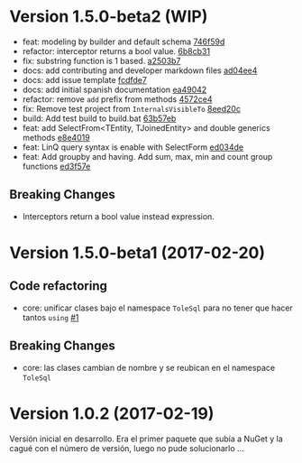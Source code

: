 # Version 1.5.0-beta2 (WIP)

* feat: modeling by builder and default schema [746f59d](https://github.com/tolemac/ToleSql/commit/746f59d4bfd2908db8dc84da1acc660f120fcee2)
* refactor: interceptor returns a bool value. [6b8cb31](https://github.com/tolemac/ToleSql/commit/6b8cb31d2954e1276b8449e6cf5102e8e4dda609)
* fix: substring function is 1 based. [a2503b7](https://github.com/tolemac/ToleSql/commit/a2503b7dea8822e04ca44170e62c9a1efa1c3857)
* docs: add contributing and developer markdown files [ad04ee4](https://github.com/tolemac/ToleSql/commit/ad04ee41f20756a0d307f7bcc15ac8e406b8522a)
* docs: add issue template [fcdfde7](https://github.com/tolemac/ToleSql/commit/fcdfde7f457bf1ae29d67a3c55ea39f75bbe44df)
* docs: add initial spanish documentation [ea49042](https://github.com/tolemac/ToleSql/commit/ea490423e4fe7f740d6787c4931a61e44da263a3)
* refactor: remove `add` prefix from methods [4572ce4](https://github.com/tolemac/ToleSql/commit/4572ce4464c0f1e0154083e4d82f5299fbb84933)
* fix: Remove test project from `InternalsVisibleTo` [8eed20c](https://github.com/tolemac/ToleSql/commit/8eed20cb07775060e4390c7557a9a7e3129b64c8)
* build: Add test build to build.bat [63b57eb](https://github.com/tolemac/ToleSql/commit/63b57eb73f7ee0d4434c37b4d9b5cfc26cf69004)
* feat: add SelectFrom<TEntity, TJoinedEntity> and double generics methods [e8e4019](https://github.com/tolemac/ToleSql/commit/e8e4019fb449bd3ac1a481a55f238f034e1c09c3)
* feat: LinQ query syntax is enable with SelectForm [ed034de](https://github.com/tolemac/ToleSql/commit/ed034dee64342893e0cb39850ae918fe8e00bb3d)
* feat: Add groupby and having. Add sum, max, min and count group functions [ed3f57e](https://github.com/tolemac/ToleSql/commit/ed3f57e88627f8d4ecccc6a0d29eab47b12a791d)

## Breaking Changes

* Interceptors return a bool value instead expression.

# Version 1.5.0-beta1 (2017-02-20)

## Code refactoring
* core: unificar clases bajo el namespace `ToleSql` para no tener que hacer tantos `using` [#1](https://github.com/tolemac/ToleSql/issues/1)

## Breaking Changes
* core: las clases cambian de nombre y se reubican en el namespace `ToleSql`

# Version 1.0.2 (2017-02-19)
Versión inicial en desarrollo.
Era el primer paquete que subía a NuGet y la cagué con el número de versión, luego no pude solucionarlo ...
